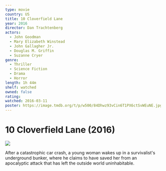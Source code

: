 ```yaml
---
type: movie
country: US
title: 10 Cloverfield Lane
year: 2016
director: Dan Trachtenberg
actors:
  - John Goodman
  - Mary Elizabeth Winstead
  - John Gallagher Jr.
  - Douglas M. Griffin
  - Suzanne Cryer
genre:
  - Thriller
  - Science Fiction
  - Drama
  - Horror
length: 1h 44m
shelf: watched
owned: false
rating:
watched: 2016-03-11
poster: https://image.tmdb.org/t/p/w500/84Dhwz93vCin6T1PX6ctSvWEuNE.jpg
---
```


# 10 Cloverfield Lane (2016)

![](https://image.tmdb.org/t/p/w500/84Dhwz93vCin6T1PX6ctSvWEuNE.jpg)

After a catastrophic car crash, a young woman wakes up in a survivalist's underground bunker, where he claims to have saved her from an apocalyptic attack that has left the outside world uninhabitable.